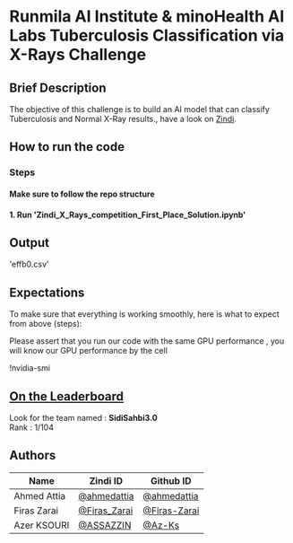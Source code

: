 # Runmila AI Institute & minoHealth AI Labs Tuberculosis Classification via X-Rays Challenge

## Brief Description

The objective of this challenge is to build an AI model that can classify Tuberculosis and Normal X-Ray results., have a look on [Zindi](https://zindi.africa/competitions/runmila-ai-institute-minohealth-ai-labs-tuberculosis-classification-via-x-rays-challenge).   



## How to run the code

### Steps

####  Make sure to follow the repo structure
#### 1. Run 'Zindi_X_Rays_competition_First_Place_Solution.ipynb'
## Output
'effb0.csv'

## Expectations


To make sure that everything is working smoothly, here is what to expect from above (steps):

Please assert that you run our code with the same GPU performance ,
you will know our GPU performance by the cell  
 
!nvidia-smi


## [On the Leaderboard](https://zindi.africa/competitions/runmila-ai-institute-minohealth-ai-labs-tuberculosis-classification-via-x-rays-challenge/leaderboard)

Look for the team named : **SidiSahbi3.0** <br>
Rank : 1/104

## Authors

<div align='center'>

| Name           |                     Zindi ID                     |                  Github ID               |
|----------------|--------------------------------------------------|------------------------------------------|
|Ahmed Attia     |[@ahmedattia](https://zindi.africa/users/ahmedattia)  |[@ahmedattia](https://github.com/ahmedattia143)|
|Firas Zarai |[@Firas_Zarai](https://zindi.africa/users/patata)        |[@Firas-Zarai](https://github.com/Firas-Zarai)  |
|Azer KSOURI |[@ASSAZZIN  ](https://zindi.africa/users/ASSAZZIN)      |[@Az-Ks](https://github.com/Az-Ks)        |

</div>

